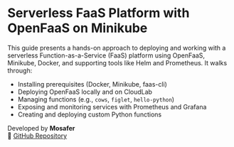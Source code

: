 # Serverless FaaS Platform with OpenFaaS on Minikube

This guide presents a hands-on approach to deploying and working with a serverless Function-as-a-Service (FaaS) platform using OpenFaaS, Minikube, Docker, and supporting tools like Helm and Prometheus. It walks through:

- Installing prerequisites (Docker, Minikube, faas-cli)
- Deploying OpenFaaS locally and on CloudLab
- Managing functions (e.g., `cows`, `figlet`, `hello-python`)
- Exposing and monitoring services with Prometheus and Grafana
- Creating and deploying custom Python functions

Developed by **Mosafer**  
🔗 [GitHub Repository](https://github.com/mohsafer)
